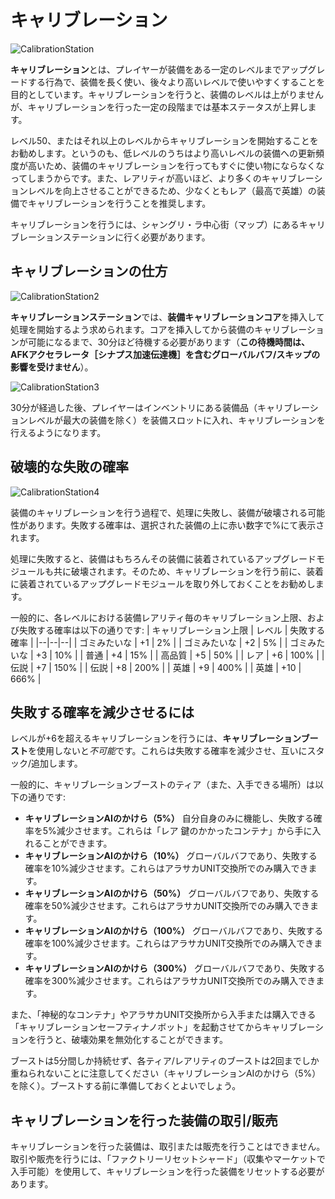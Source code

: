 # キャリブレーション
![CalibrationStation](/resources/mobile-tutorial/CalibrationStation.png)

**キャリブレーション**とは、プレイヤーが装備をある一定のレベルまでアップグレードする行為で、装備を長く使い、後々より高いレベルで使いやすくすることを目的としています。キャリブレーションを行うと、装備のレベルは上がりませんが、キャリブレーションを行った一定の段階までは基本ステータスが上昇します。

レベル50、またはそれ以上のレベルからキャリブレーションを開始することをお勧めします。というのも、低レベルのうちはより高いレベルの装備への更新頻度が高いため、装備のキャリブレーションを行ってもすぐに使い物にならなくなってしまうからです。また、レアリティが高いほど、より多くのキャリブレーションレベルを向上させることができるため、少なくともレア（最高で英雄）の装備でキャリブレーションを行うことを推奨します。

キャリブレーションを行うには、シャングリ・ラ中心街（マップ）にあるキャリブレーションステーションに行く必要があります。

## キャリブレーションの仕方
![CalibrationStation2](/resources/mobile-tutorial/CalibrationStation2.png)

**キャリブレーションステーション**では、**装備キャリブレーションコア**を挿入して処理を開始するよう求められます。コアを挿入してから装備のキャリブレーションが可能になるまで、30分ほど待機する必要があります（**この待機時間は、AFKアクセラレータ［シナプス加速伝達機］を含むグローバルバフ/スキップの影響を受けません**）。

![CalibrationStation3](/resources/mobile-tutorial/CalibrationStation3.png)

30分が経過した後、プレイヤーはインベントリにある装備品（キャリブレーションレベルが最大の装備を除く）を装備スロットに入れ、キャリブレーションを行えるようになります。

## 破壊的な失敗の確率

![CalibrationStation4](/resources/mobile-tutorial/CalibrationStation4.png)

装備のキャリブレーションを行う過程で、処理に失敗し、装備が破壊される可能性があります。失敗する確率は、選択された装備の上に赤い数字で%にて表示されます。

処理に失敗すると、装備はもちろんその装備に装着されているアップグレードモジュールも共に破壊されます。そのため、キャリブレーションを行う前に、装着に装着されているアップグレードモジュールを取り外しておくことをお勧めします。

一般的に、各レベルにおける装備レアリティ毎のキャリブレーション上限、および失敗する確率は以下の通りです:
| キャリブレーション上限 | レベル | 失敗する確率 |
|--|--|--|
| ゴミみたいな | +1 | 2% |
| ゴミみたいな | +2 | 5% |
| ゴミみたいな | +3 | 10% |
| 普通 | +4 | 15% |
| 高品質 | +5 | 50% |
| レア | +6 | 100% |
| 伝説 | +7 | 150% |
| 伝説 | +8 | 200% |
| 英雄 | +9 | 400% |
| 英雄 | +10 | 666% |

## 失敗する確率を減少させるには
レベルが+6を超えるキャリブレーションを行うには、**キャリブレーションブースト**を使用しないと*不可能*です。これらは失敗する確率を減少させ、互いにスタック/追加します。

一般的に、キャリブレーションブーストのティア（また、入手できる場所）は以下の通りです:
- **キャリブレーションAIのかけら（5%）** 自分自身のみに機能し、失敗する確率を5%減少させます。これらは「レア 鍵のかかったコンテナ」から手に入れることができます。
- **キャリブレーションAIのかけら（10%）** グローバルバフであり、失敗する確率を10%減少させます。これらはアラサカUNIT交換所でのみ購入できます。
- **キャリブレーションAIのかけら（50%）** グローバルバフであり、失敗する確率を50%減少させます。これらはアラサカUNIT交換所でのみ購入できます。
- **キャリブレーションAIのかけら（100%）** グローバルバフであり、失敗する確率を100%減少させます。これらはアラサカUNIT交換所でのみ購入できます。
- **キャリブレーションAIのかけら（300%）** グローバルバフであり、失敗する確率を300%減少させます。これらはアラサカUNIT交換所でのみ購入できます。

また、「神秘的なコンテナ」やアラサカUNIT交換所から入手または購入できる「キャリブレーションセーフティナノボット」を起動させてからキャリブレーションを行うと、破壊効果を無効化することができます。

ブーストは5分間しか持続せず、各ティア/レアリティのブーストは2回までしか重ねられないことに注意してください（キャリブレーションAIのかけら（5%）を除く）。ブーストする前に準備しておくとよいでしょう。

## キャリブレーションを行った装備の取引/販売
キャリブレーションを行った装備は、取引または販売を行うことはできません。取引や販売を行うには、「ファクトリーリセットシャード」（収集やマーケットで入手可能）を使用して、キャリブレーションを行った装備をリセットする必要があります。
